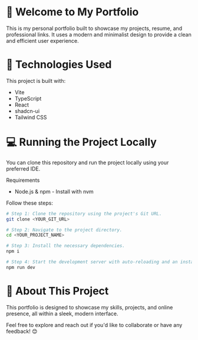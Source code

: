 # 🌟 Welcome to My Portfolio

This is my personal portfolio built to showcase my projects, resume, and professional links. It uses a modern and minimalist design to provide a clean and efficient user experience.

# 🚀 Technologies Used

This project is built with:

- Vite
- TypeScript
- React
- shadcn-ui
- Tailwind CSS

# 💻 Running the Project Locally

You can clone this repository and run the project locally using your preferred IDE.

Requirements

- Node.js & npm - Install with nvm

Follow these steps:

```sh
# Step 1: Clone the repository using the project's Git URL.
git clone <YOUR_GIT_URL>

# Step 2: Navigate to the project directory.
cd <YOUR_PROJECT_NAME>

# Step 3: Install the necessary dependencies.
npm i

# Step 4: Start the development server with auto-reloading and an instant preview.
npm run dev
```

# 📌 About This Project

This portfolio is designed to showcase my skills, projects, and online presence, all within a sleek, modern interface.

Feel free to explore and reach out if you'd like to collaborate or have any feedback! 😊


